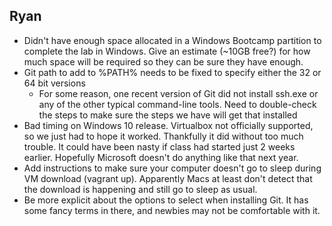 Ryan
-----

* Didn't have enough space allocated in a Windows Bootcamp partition to complete the lab
  in Windows. Give an estimate (~10GB free?) for how much space will be required so they
  can be sure they have enough.
* Git path to add to %PATH% needs to be fixed to specify either the 32 or 64 bit versions
    * For some reason, one recent version of Git did not install ssh.exe or any
	of the other typical command-line tools. Need to double-check the steps to
	make sure the steps we have will get that installed
* Bad timing on Windows 10 release. Virtualbox not officially supported, so we just had to
  hope it worked. Thankfully it did without too much trouble. It could have been nasty if
  class had started just 2 weeks earlier. Hopefully Microsoft doesn't do anything like
  that next year.
* Add instructions to make sure your computer doesn't go to sleep during VM download
  (vagrant up). Apparently Macs at least don't detect that the download is happening and
  still go to sleep as usual.
* Be more explicit about the options to select when installing Git. It has some fancy
  terms in there, and newbies may not be comfortable with it.
